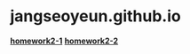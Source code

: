 # jangseoyeun.github.io

[**homework2-1**](https://jangseoyeun.github.io/tast%201.html)
[**homework2-2**](https://jangseoyeun.github.io/homework2-2.html)
